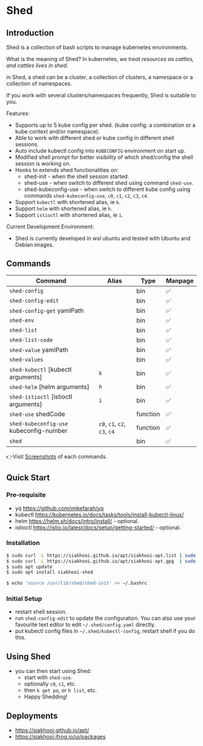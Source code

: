 # Shed

## Introduction

Shed is a collection of bash scripts to manage kubernetes environments.

What is the meaning of Shed? In kubernetes, _we treat resources as cattles, and cattles lives in shed_.

in Shed, a shed can be a cluster, a collection of clusters, a namespace or a collection of namespaces.

If you work with several clusters/namespaces frequently, Shed is suitable to you.

Features:

- Supports up to 5 kube config per shed. (kube config: a combination or a kube context and/or namespace).
- Able to work with different shed or kube config in different shell sessions.
- Auto include kubectl config into `KUBECONFIG` environment on start up.
- Modified shell prompt for better visibility of which shed/config the shell session is working on.
- Hooks to extends shed functionalities on:
  - shed-init - when the shell session started.
  - shed-use - when switch to different shed using command `shed-use`.
  - shed-kubeconfig-use - when switch to different kube config using commands `shed-kubeconfig-use`, `c0`, `c1`, `c2`, `c3`, `c4`.
- Support `kubectl` with shortened alias, ie `k`.
- Support `helm` with shortened alias, ie `h`.
- Support `istioctl` with shortened alias, ie `i`.

Current Development Environment:

- Shed is currently developed in wsl ubuntu and tested with Ubuntu and Debian images.

## Commands

| Command                                 | Alias                        | Type     | Manpage |
| --------------------------------------- | ---------------------------- | -------- | ------- |
| `shed-config`                           |                              | bin      | ✅      |
| `shed-config-edit`                      |                              | bin      | ✅      |
| `shed-config-get` yamlPath              |                              | bin      | ✅      |
| `shed-env`                              |                              | bin      | ✅      |
| `shed-list`                             |                              | bin      | ✅      |
| `shed-list-code`                        |                              | bin      | ✅      |
| `shed-value` yamlPath                   |                              | bin      | ✅      |
| `shed-values`                           |                              | bin      | ✅      |
| `shed-kubectl` [kubectl arguments]      | `k`                          | bin      | ✅      |
| `shed-helm` [helm arguments]            | `h`                          | bin      | ✅      |
| `shed-istioctl` [istioctl arguments]    | `i`                          | bin      | ✅      |
| `shed-use` shedCode                     |                              | function | ✅      |
| `shed-kubeconfig-use` kubeconfig-number | `c0`, `c1`, `c2`, `c3`, `c4` | function | ✅      |
| `shed`                                  |                              | bin      | ✅      |

👉Visit [Screenshots](screenshots/Screenshots.md) of each commands.

## Quick Start

### Pre-requisite

- yq <https://github.com/mikefarah/yq>
- kubectl <https://kubernetes.io/docs/tasks/tools/install-kubectl-linux/>
- helm <https://helm.sh/docs/intro/install/> - optional.
- istioctl <https://istio.io/latest/docs/setup/getting-started/> - optional.

### Installation

```bash
$ sudo curl -L https://siakhooi.github.io/apt/siakhooi-apt.list | sudo tee /etc/apt/sources.list.d/siakhooi-apt.list > /dev/null
$ sudo curl -L https://siakhooi.github.io/apt/siakhooi-apt.gpg  | sudo tee /usr/share/keyrings/siakhooi-apt.gpg > /dev/null
$ sudo apt update
$ sudo apt install siakhooi-shed

$ echo 'source /usr/lib/shed/shed-init' >> ~/.bashrc
```

### Initial Setup

- restart shell session.
- run `shed-config-edit` to update the configuration. You can also use your favourite text editor to edit `~/.shed/config.yaml` directly.
- put kubectl config files in `~/.shed/kubectl-config`, restart shell if you do this.

## Using Shed

- you can then start using Shed:
  - start with `shed-use`.
  - optionally `c0`, `c1`, etc.
  - then `k get po`, or `h list`, etc.
  - Happy Shedding!

## Deployments

- <https://siakhooi.github.io/apt/>
- <https://siakhooi.jfrog.io/ui/packages>
